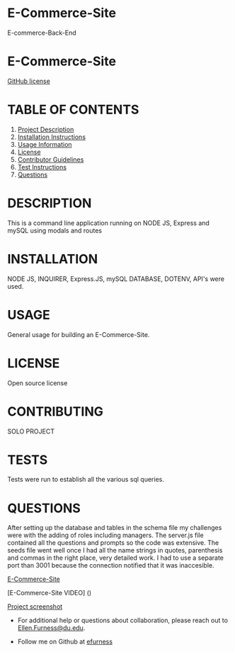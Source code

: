 # E-Commerce-Site
E-commerce-Back-End

# E-Commerce-Site
[GitHub license](https://img.shields.io/badge/license-undefined-blue.svg)

# TABLE OF CONTENTS 

1. [Project Description](#project-description)
2. [Installation Instructions](#installation)
3. [Usage Information](#usage)
4. [License](#license)
5. [Contributor Guidelines](#contributors)
6. [Test Instructions](#tests)
7. [Questions](#questions)

# DESCRIPTION 

This is a command line application running on NODE JS, Express and mySQL using modals and routes

# INSTALLATION 

NODE JS, INQUIRER, Express.JS, mySQL DATABASE, DOTENV, API's were used.

# USAGE 

General usage for building an E-Commerce-Site.
 
# LICENSE 

Open source license

# CONTRIBUTING 

SOLO PROJECT

# TESTS 

Tests were run to establish all the various sql queries.
 
# QUESTIONS 

After setting up the database and tables in the schema file my challenges were with the adding of roles including managers. The server.js file contained all the questions and prompts so the code was extensive.  The seeds file went well once I had all the name strings in quotes, parenthesis and commas in the right place, very detailed work.  I had to use a separate port than 3001 because the connection notified that it was inaccesible.

[E-Commerce-Site](https://github.com/efurness/E-Commerce-Site.git)


[E-Commerce-Site VIDEO] ()
 

[Project screenshot](E-Commerce-Site.gif) 


* For additional help or questions about collaboration, please reach out to Ellen.Furness@du.edu.

* Follow me on Github at [efurness](http://github.com/efurness)



